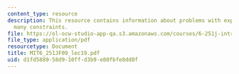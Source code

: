 ```yaml
---
content_type: resource
description: This resource contains information about problems with exponentially
  many constraints.
file: https://ol-ocw-studio-app-qa.s3.amazonaws.com/courses/6-251j-introduction-to-mathematical-programming-fall-2009/d1fd588958d910ffd3b9e80fbfe8dd0f_MIT6_251JF09_lec19.pdf
file_type: application/pdf
resourcetype: Document
title: MIT6_251JF09_lec19.pdf
uid: d1fd5889-58d9-10ff-d3b9-e80fbfe8dd0f
---
```

